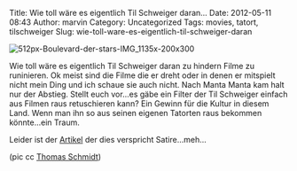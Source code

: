 Title: Wie toll wäre es eigentlich Til Schweiger daran...
Date: 2012-05-11 08:43
Author: marvin
Category: Uncategorized
Tags: movies, tatort, tilschweiger
Slug: wie-toll-ware-es-eigentlich-til-schweiger-daran

![512px-Boulevard-der-stars-IMG_1135x-200x300]({filename}/images/512px-Boulevard-der-stars-IMG_1135x-200x300.jpg)

Wie toll wäre es eigentlich Til Schweiger daran zu hindern Filme zu
runinieren. Ok meist sind die Filme die er dreht oder in denen er
mitspielt nicht mein Ding und ich schaue sie auch nicht. Nach Manta
Manta kam halt nur der Abstieg. Stellt euch vor...es gäbe ein Filter der
Til Schweiger einfach aus Filmen raus retuschieren kann? Ein Gewinn für
die Kultur in diesem Land. Wenn man ihn so aus seinen eigenen Tatorten
raus bekommen könnte...ein Traum.

Leider ist der
[Artikel](http://www.eine-zeitung.net/gesellschaft_schweiger391224.html)
der dies verspricht Satire...meh...

(pic cc [Thomas
Schmidt](http://de.wikipedia.org/w/index.php?title=Datei:Boulevard-der-stars-IMG_1135x.JPG&filetimestamp=20110920222312))

